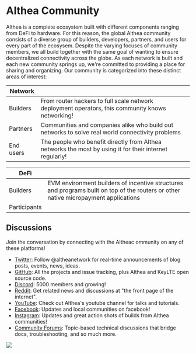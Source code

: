 # Althea Community

Althea is a complete ecosystem built with different components ranging from DeFi to hardware. For this reason, the global Althea community consists of a diverse group of builders, developers, partners, and users for every part of the ecosysem. Despite the varying focuses of community members, we all build together with the same goal of wanting to ensure decentralized connectivity across the globe. As each network is built and each new community springs up, we're committed to providing a place for sharing and organizing. Our community is categorized into these distinct areas of interest:


|Network|  |
|--|--|
|Builders|From router hackers to full scale network deployment operators, this community knows networking!|
|Partners|Communities and companies alike who build out networks to solve real world connectivity problems|
|End users|The people who benefit directly from Althea networks the most by using it for their internet regularly!|

|DeFi|  |
|--|--|
|Builders|EVM environment builders of incentive structures and programs built on top of the routers or other native micropayment applications|
|Participants||




## Discussions

Join the conversation by connecting with the Altheac ommunity on any of these platforms!

* [Twitter](https://twitter.com/altheanetwork): Follow @altheanetwork for real-time announcements of blog posts, events, news, ideas.
* [GitHub](https://github.com/althea-net): All the projects and issue tracking, plus Althea and KeyLTE open source code.
* [Discord](https://discord.gg/hHx7HxcycF): 5000 members and growing!
* [Reddit](https://reddit.com/r/altheamesh): Get related news and discussions at "the front page of the internet".
* [YouTube](https://www.youtube.com/channel/UC9B6l5k2NF2Gu_aCRBhe9Gw): Check out Althea's youtube channel for talks and tutorials.
* [Facebook](http://facebook.com/altheanetwork): Updates and local communities on facebook! 
* [Instagram](http://instagram.com/altheanet/): Updates and great action shots of builds from Althea communities!
* [Community Forums](https://forum.altheamesh.com): Topic-based technical discussions that bridge docs, troubleshooting, and so much more.

[<img src="https://img.shields.io/badge/Edit%20this%20page%20on-Github-lightgrey?style=flat-square">](https://github.com/althea-net/communities/blob/main/README.md)
